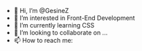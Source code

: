 - 👋 Hi, I’m @GesineZ
- 👀 I’m interested in Front-End Development
- 🌱 I’m currently learning CSS
- 💞️ I’m looking to collaborate on ...
- 📫 How to reach me: 

<!---
GesineZ/GesineZ is a ✨ special ✨ repository because its `README.md` (this file) appears on your GitHub profile.
You can click the Preview link to take a look at your changes.
--->
